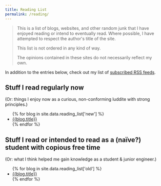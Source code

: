```yaml
---
title: Reading List
permalink: /reading/
---
```


> This is a list of blogs, websites, and other random junk that I have enjoyed
> reading or intend to eventually read. Where possible, I have attempted to
> respect the author's title of the site.
>
> This list is not ordered in any kind of way.
>
> The opinions contained in these sites do not necessarily reflect my own.

In addition to the entries below, check out my list of [subscribed RSS
feeds][feeds].

## Stuff I read regularly now

(Or: things I enjoy now as a curious, non-conforming luddite with strong
principles.)

<ul>
{% for blog in site.data.reading_list['new'] %}
  <li>
  <a href="{{blog.url}}">{{blog.title}}</a>
  </li>
{% endfor %}
</ul>

## Stuff I read or intended to read as a (naïve?) student with copious free time

(Or: what I think helped me gain knowledge as a student & junior engineer.)

<ul>
{% for blog in site.data.reading_list['old'] %}
  <li>
  <a href="{{blog.url}}">{{blog.title}}</a>
  </li>
{% endfor %}
</ul>

[feeds]: https://github.com/benknoble/Dotfiles/blob/master/links/newsboat/urls
